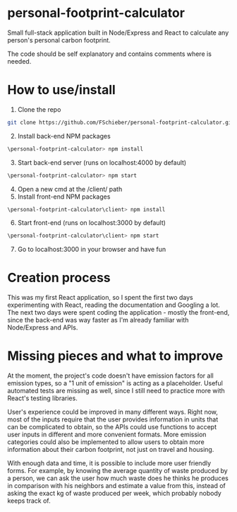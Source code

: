 # personal-footprint-calculator
 Small full-stack application built in Node/Express and React to calculate any person's personal carbon footprint.
 
 The code should be self explanatory and contains comments where is needed.
 
 # How to use/install
 1. Clone the repo
   ```sh
   git clone https://github.com/FSchieber/personal-footprint-calculator.git
   ```
 2. Install back-end NPM packages
   ```sh
   \personal-footprint-calculator> npm install
   ```
 3. Start back-end server (runs on localhost:4000 by default)
   ```sh
   \personal-footprint-calculator> npm start
   ```
 4. Open a new cmd at the /client/ path
 5. Install front-end NPM packages
   ```sh
   \personal-footprint-calculator\client> npm install
   ```
 6. Start front-end (runs on localhost:3000 by default)
   ```sh
   \personal-footprint-calculator\client> npm start
   ```
 7. Go to localhost:3000 in your browser and have fun

# Creation process
This was my first React application, so I spent the first two days experimenting with React, reading the documentation and Googling a lot. The next two days were spent coding the application - mostly the front-end, since the back-end was way faster as I'm already familiar with Node/Express and APIs.

# Missing pieces and what to improve
At the moment, the project's code doesn't have emission factors for all emission types, so a "1 unit of emission" is acting as a placeholder. Useful automated tests are missing as well, since I still need to practice more with React's testing libraries.

User's experience could be improved in many different ways. Right now, most of the inputs require that the user provides information in units that can be complicated to obtain, so the APIs could use functions to accept user inputs in different and more convenient formats. More emission categories could also be implemented to allow users to obtain more information about their carbon footprint, not just on travel and housing.

With enough data and time, it is possible to include more user friendly forms. For example, by knowing the average quantity of waste produced by a person, we can ask the user how much waste does he thinks he produces in comparison with his neighbors and estimate a value from this, instead of asking the exact kg of waste produced per week, which probably nobody keeps track of.
